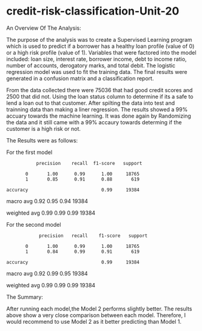 # credit-risk-classification-Unit-20

An Overview Of The Analysis: 

The purpose of the analysis was to create a Supervised Learning program which is used to predict if a borrower has a healthy loan profile (value of 0) or a high risk profile (value of 1).
Variables that were factored into the model included: loan size, interest rate, borrower income, debt to income ratio, number of accounts, derogatory marks, and total debit.
The logistic regression model was used to fit the training data. The final results were generated in a confusion matrix and a classification report.

From the data collected there were 75036 that had good credit scores and 2500 that did not. Using the loan status column to determine if its a safe to lend a loan out to that customer.
After spilting the data into test and trainning data than making a liner regression. The results showed a 99% accuary towards the machine learning.
It was done again by Randomizing the data and it still came with a 99% accaury towards determing if the customer is a high risk or not.

The Results were as follows:

For the first model
              
               precision    recall  f1-score   support

           0       1.00      0.99      1.00     18765
           1       0.85      0.91      0.88       619

    accuracy                           0.99     19384
   
   macro avg         0.92       0.95       0.94      19384

weighted avg         0.99       0.99       0.99      19384

For the second model
 
                precision   recall    f1-score   support

           0       1.00      0.99      1.00     18765
           1       0.84      0.99      0.91       619

    accuracy                           0.99     19384
  
   macro avg        0.92       0.99       0.95      19384
 
weighted avg        0.99       0.99       0.99      19384


The Summary: 

After running each model,the Model 2 performs slightly better. The results above show a very close comparison between each model.  Therefore, I would recommend to use Model 2 as it better predicting than Model 1.

